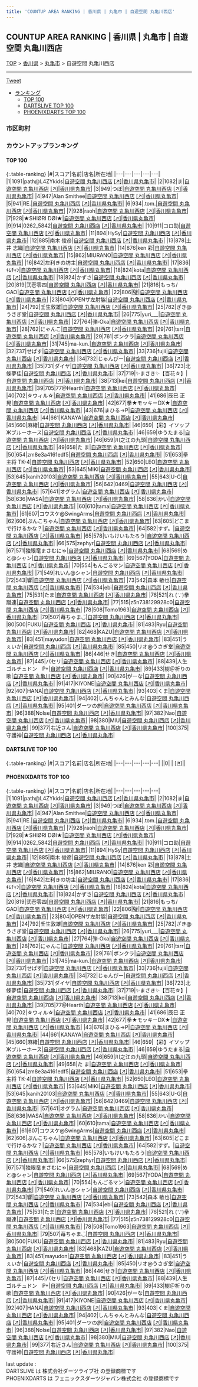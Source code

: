 ```yaml
---
title: 'COUNTUP AREA RANKING | 香川県 | 丸亀市 | 自遊空間 丸亀川西店'
---
```

## COUNTUP AREA RANKING | 香川県 | 丸亀市 | 自遊空間 丸亀川西店

[TOP](/darts/rank/) > [香川県](/darts/rank/香川県/) > [丸亀市](/darts/rank/香川県/丸亀市/) > 自遊空間 丸亀川西店

___

<a href="https://twitter.com/share?ref_src=twsrc%5Etfw" data-text="COUNTUP AREA RANKING | 香川県丸亀市自遊空間 丸亀川西店" class="twitter-share-button" data-hashtags="DARTSLIVE,PHOENIXDARTS,darts,ダーツ" data-show-count="false">Tweet</a>

* [ランキング](#カウントアップランキング)
    * [TOP 100](#top-100)
    * [DARTSLIVE TOP 100](#dartslive-top-100)
    * [PHOENIXDARTS TOP 100](#phoenixdarts-top-100)

### 市区町村

<ul>

</ul>

### カウントアップランキング

#### TOP 100



{:.table-ranking}
|#|スコア|名前|店名|所在地|
|---|---|---|---|---|
|1|1091|<span class="rank-name-pd">path@L4ZYkids</span>|<a href="/darts/rank/shops/8930.html">自遊空間 丸亀川西店</a> <a href="https://vs.phoenixdarts.com/jp/shop/shopDetailInfo/s_8930?s_seq=8930">[↗]</a>|<a href="/darts/rank/香川県/丸亀市">香川県丸亀市</a>|
|2|1082|<span class="rank-name-pd">ま</span>|<a href="/darts/rank/shops/8930.html">自遊空間 丸亀川西店</a> <a href="https://vs.phoenixdarts.com/jp/shop/shopDetailInfo/s_8930?s_seq=8930">[↗]</a>|<a href="/darts/rank/香川県/丸亀市">香川県丸亀市</a>|
|3|949|<span class="rank-name-pd">つぼ</span>|<a href="/darts/rank/shops/8930.html">自遊空間 丸亀川西店</a> <a href="https://vs.phoenixdarts.com/jp/shop/shopDetailInfo/s_8930?s_seq=8930">[↗]</a>|<a href="/darts/rank/香川県/丸亀市">香川県丸亀市</a>|
|4|947|<span class="rank-name-pd">Alan Smithee</span>|<a href="/darts/rank/shops/8930.html">自遊空間 丸亀川西店</a> <a href="https://vs.phoenixdarts.com/jp/shop/shopDetailInfo/s_8930?s_seq=8930">[↗]</a>|<a href="/darts/rank/香川県/丸亀市">香川県丸亀市</a>|
|5|941|<span class="rank-name-pd">RE.</span>|<a href="/darts/rank/shops/8930.html">自遊空間 丸亀川西店</a> <a href="https://vs.phoenixdarts.com/jp/shop/shopDetailInfo/s_8930?s_seq=8930">[↗]</a>|<a href="/darts/rank/香川県/丸亀市">香川県丸亀市</a>|
|6|934|<span class="rank-name-pd">.tom.</span>|<a href="/darts/rank/shops/8930.html">自遊空間 丸亀川西店</a> <a href="https://vs.phoenixdarts.com/jp/shop/shopDetailInfo/s_8930?s_seq=8930">[↗]</a>|<a href="/darts/rank/香川県/丸亀市">香川県丸亀市</a>|
|7|928|<span class="rank-name-pd">raoh</span>|<a href="/darts/rank/shops/8930.html">自遊空間 丸亀川西店</a> <a href="https://vs.phoenixdarts.com/jp/shop/shopDetailInfo/s_8930?s_seq=8930">[↗]</a>|<a href="/darts/rank/香川県/丸亀市">香川県丸亀市</a>|
|7|928|<span class="rank-name-pd">︎★SHIØRI DØI★</span>|<a href="/darts/rank/shops/8930.html">自遊空間 丸亀川西店</a> <a href="https://vs.phoenixdarts.com/jp/shop/shopDetailInfo/s_8930?s_seq=8930">[↗]</a>|<a href="/darts/rank/香川県/丸亀市">香川県丸亀市</a>|
|9|914|<span class="rank-name-pd">0262_5842</span>|<a href="/darts/rank/shops/8930.html">自遊空間 丸亀川西店</a> <a href="https://vs.phoenixdarts.com/jp/shop/shopDetailInfo/s_8930?s_seq=8930">[↗]</a>|<a href="/darts/rank/香川県/丸亀市">香川県丸亀市</a>|
|10|911|<span class="rank-name-pd">コロ助</span>|<a href="/darts/rank/shops/8930.html">自遊空間 丸亀川西店</a> <a href="https://vs.phoenixdarts.com/jp/shop/shopDetailInfo/s_8930?s_seq=8930">[↗]</a>|<a href="/darts/rank/香川県/丸亀市">香川県丸亀市</a>|
|11|894|<span class="rank-name-pd">HySy</span>|<a href="/darts/rank/shops/8930.html">自遊空間 丸亀川西店</a> <a href="https://vs.phoenixdarts.com/jp/shop/shopDetailInfo/s_8930?s_seq=8930">[↗]</a>|<a href="/darts/rank/香川県/丸亀市">香川県丸亀市</a>|
|12|885|<span class="rank-name-pd">南木 俊彦</span>|<a href="/darts/rank/shops/8930.html">自遊空間 丸亀川西店</a> <a href="https://vs.phoenixdarts.com/jp/shop/shopDetailInfo/s_8930?s_seq=8930">[↗]</a>|<a href="/darts/rank/香川県/丸亀市">香川県丸亀市</a>|
|13|878|<span class="rank-name-pd"><span class="pro-icon-pd"></span>土井 志織</span>|<a href="/darts/rank/shops/8930.html">自遊空間 丸亀川西店</a> <a href="https://vs.phoenixdarts.com/jp/shop/shopDetailInfo/s_8930?s_seq=8930">[↗]</a>|<a href="/darts/rank/香川県/丸亀市">香川県丸亀市</a>|
|14|876|<span class="rank-name-pd">ken 彩</span>|<a href="/darts/rank/shops/8930.html">自遊空間 丸亀川西店</a> <a href="https://vs.phoenixdarts.com/jp/shop/shopDetailInfo/s_8930?s_seq=8930">[↗]</a>|<a href="/darts/rank/香川県/丸亀市">香川県丸亀市</a>|
|15|862|<span class="rank-name-pd">MIURANO</span>|<a href="/darts/rank/shops/8930.html">自遊空間 丸亀川西店</a> <a href="https://vs.phoenixdarts.com/jp/shop/shopDetailInfo/s_8930?s_seq=8930">[↗]</a>|<a href="/darts/rank/香川県/丸亀市">香川県丸亀市</a>|
|16|842|<span class="rank-name-pd">左利きの坊主</span>|<a href="/darts/rank/shops/8930.html">自遊空間 丸亀川西店</a> <a href="https://vs.phoenixdarts.com/jp/shop/shopDetailInfo/s_8930?s_seq=8930">[↗]</a>|<a href="/darts/rank/香川県/丸亀市">香川県丸亀市</a>|
|17|836|<span class="rank-name-pd">ｷﾑﾁｬﾝ</span>|<a href="/darts/rank/shops/8930.html">自遊空間 丸亀川西店</a> <a href="https://vs.phoenixdarts.com/jp/shop/shopDetailInfo/s_8930?s_seq=8930">[↗]</a>|<a href="/darts/rank/香川県/丸亀市">香川県丸亀市</a>|
|18|824|<span class="rank-name-pd">kota</span>|<a href="/darts/rank/shops/8930.html">自遊空間 丸亀川西店</a> <a href="https://vs.phoenixdarts.com/jp/shop/shopDetailInfo/s_8930?s_seq=8930">[↗]</a>|<a href="/darts/rank/香川県/丸亀市">香川県丸亀市</a>|
|18|824|<span class="rank-name-pd">かずさ</span>|<a href="/darts/rank/shops/8930.html">自遊空間 丸亀川西店</a> <a href="https://vs.phoenixdarts.com/jp/shop/shopDetailInfo/s_8930?s_seq=8930">[↗]</a>|<a href="/darts/rank/香川県/丸亀市">香川県丸亀市</a>|
|20|819|<span class="rank-name-pd">弐壱零四</span>|<a href="/darts/rank/shops/8930.html">自遊空間 丸亀川西店</a> <a href="https://vs.phoenixdarts.com/jp/shop/shopDetailInfo/s_8930?s_seq=8930">[↗]</a>|<a href="/darts/rank/香川県/丸亀市">香川県丸亀市</a>|
|21|816|<span class="rank-name-pd">もっち/ GAO</span>|<a href="/darts/rank/shops/8930.html">自遊空間 丸亀川西店</a> <a href="https://vs.phoenixdarts.com/jp/shop/shopDetailInfo/s_8930?s_seq=8930">[↗]</a>|<a href="/darts/rank/香川県/丸亀市">香川県丸亀市</a>|
|22|806|<span class="rank-name-pd">璧</span>|<a href="/darts/rank/shops/8930.html">自遊空間 丸亀川西店</a> <a href="https://vs.phoenixdarts.com/jp/shop/shopDetailInfo/s_8930?s_seq=8930">[↗]</a>|<a href="/darts/rank/香川県/丸亀市">香川県丸亀市</a>|
|23|804|<span class="rank-name-pd">OPENザ左肘脇</span>|<a href="/darts/rank/shops/8930.html">自遊空間 丸亀川西店</a> <a href="https://vs.phoenixdarts.com/jp/shop/shopDetailInfo/s_8930?s_seq=8930">[↗]</a>|<a href="/darts/rank/香川県/丸亀市">香川県丸亀市</a>|
|24|792|<span class="rank-name-pd">壬生敦雄</span>|<a href="/darts/rank/shops/8930.html">自遊空間 丸亀川西店</a> <a href="https://vs.phoenixdarts.com/jp/shop/shopDetailInfo/s_8930?s_seq=8930">[↗]</a>|<a href="/darts/rank/香川県/丸亀市">香川県丸亀市</a>|
|25|782|<span class="rank-name-pd">ざき@うさぎ堂</span>|<a href="/darts/rank/shops/8930.html">自遊空間 丸亀川西店</a> <a href="https://vs.phoenixdarts.com/jp/shop/shopDetailInfo/s_8930?s_seq=8930">[↗]</a>|<a href="/darts/rank/香川県/丸亀市">香川県丸亀市</a>|
|26|775|<span class="rank-name-pd">yuri___</span>|<a href="/darts/rank/shops/8930.html">自遊空間 丸亀川西店</a> <a href="https://vs.phoenixdarts.com/jp/shop/shopDetailInfo/s_8930?s_seq=8930">[↗]</a>|<a href="/darts/rank/香川県/丸亀市">香川県丸亀市</a>|
|27|764|<span class="rank-name-pd">弾‐Oka</span>|<a href="/darts/rank/shops/8930.html">自遊空間 丸亀川西店</a> <a href="https://vs.phoenixdarts.com/jp/shop/shopDetailInfo/s_8930?s_seq=8930">[↗]</a>|<a href="/darts/rank/香川県/丸亀市">香川県丸亀市</a>|
|28|762|<span class="rank-name-pd">にゃんこ</span>|<a href="/darts/rank/shops/8930.html">自遊空間 丸亀川西店</a> <a href="https://vs.phoenixdarts.com/jp/shop/shopDetailInfo/s_8930?s_seq=8930">[↗]</a>|<a href="/darts/rank/香川県/丸亀市">香川県丸亀市</a>|
|29|761|<span class="rank-name-pd">tsrr</span>|<a href="/darts/rank/shops/8930.html">自遊空間 丸亀川西店</a> <a href="https://vs.phoenixdarts.com/jp/shop/shopDetailInfo/s_8930?s_seq=8930">[↗]</a>|<a href="/darts/rank/香川県/丸亀市">香川県丸亀市</a>|
|29|761|<span class="rank-name-pd">ボンクラ</span>|<a href="/darts/rank/shops/8930.html">自遊空間 丸亀川西店</a> <a href="https://vs.phoenixdarts.com/jp/shop/shopDetailInfo/s_8930?s_seq=8930">[↗]</a>|<a href="/darts/rank/香川県/丸亀市">香川県丸亀市</a>|
|31|745|<span class="rank-name-pd">ma-kun.</span>|<a href="/darts/rank/shops/8930.html">自遊空間 丸亀川西店</a> <a href="https://vs.phoenixdarts.com/jp/shop/shopDetailInfo/s_8930?s_seq=8930">[↗]</a>|<a href="/darts/rank/香川県/丸亀市">香川県丸亀市</a>|
|32|737|<span class="rank-name-pd">せぱす</span>|<a href="/darts/rank/shops/8930.html">自遊空間 丸亀川西店</a> <a href="https://vs.phoenixdarts.com/jp/shop/shopDetailInfo/s_8930?s_seq=8930">[↗]</a>|<a href="/darts/rank/香川県/丸亀市">香川県丸亀市</a>|
|33|736|<span class="rank-name-pd">fujii</span>|<a href="/darts/rank/shops/8930.html">自遊空間 丸亀川西店</a> <a href="https://vs.phoenixdarts.com/jp/shop/shopDetailInfo/s_8930?s_seq=8930">[↗]</a>|<a href="/darts/rank/香川県/丸亀市">香川県丸亀市</a>|
|34|732|<span class="rank-name-pd">じゅんぴー</span>|<a href="/darts/rank/shops/8930.html">自遊空間 丸亀川西店</a> <a href="https://vs.phoenixdarts.com/jp/shop/shopDetailInfo/s_8930?s_seq=8930">[↗]</a>|<a href="/darts/rank/香川県/丸亀市">香川県丸亀市</a>|
|35|731|<span class="rank-name-pd">ダイヤ</span>|<a href="/darts/rank/shops/8930.html">自遊空間 丸亀川西店</a> <a href="https://vs.phoenixdarts.com/jp/shop/shopDetailInfo/s_8930?s_seq=8930">[↗]</a>|<a href="/darts/rank/香川県/丸亀市">香川県丸亀市</a>|
|36|723|<span class="rank-name-pd">北條夢佳</span>|<a href="/darts/rank/shops/8930.html">自遊空間 丸亀川西店</a> <a href="https://vs.phoenixdarts.com/jp/shop/shopDetailInfo/s_8930?s_seq=8930">[↗]</a>|<a href="/darts/rank/香川県/丸亀市">香川県丸亀市</a>|
|37|719|<span class="rank-name-pd">✨まさき✨【百花☆】</span>|<a href="/darts/rank/shops/8930.html">自遊空間 丸亀川西店</a> <a href="https://vs.phoenixdarts.com/jp/shop/shopDetailInfo/s_8930?s_seq=8930">[↗]</a>|<a href="/darts/rank/香川県/丸亀市">香川県丸亀市</a>|
|38|713|<span class="rank-name-pd">kei</span>|<a href="/darts/rank/shops/8930.html">自遊空間 丸亀川西店</a> <a href="https://vs.phoenixdarts.com/jp/shop/shopDetailInfo/s_8930?s_seq=8930">[↗]</a>|<a href="/darts/rank/香川県/丸亀市">香川県丸亀市</a>|
|39|705|<span class="rank-name-pd">77@Hearth</span>|<a href="/darts/rank/shops/8930.html">自遊空間 丸亀川西店</a> <a href="https://vs.phoenixdarts.com/jp/shop/shopDetailInfo/s_8930?s_seq=8930">[↗]</a>|<a href="/darts/rank/香川県/丸亀市">香川県丸亀市</a>|
|40|702|<span class="rank-name-pd">☆ウィル☆</span>|<a href="/darts/rank/shops/8930.html">自遊空間 丸亀川西店</a> <a href="https://vs.phoenixdarts.com/jp/shop/shopDetailInfo/s_8930?s_seq=8930">[↗]</a>|<a href="/darts/rank/香川県/丸亀市">香川県丸亀市</a>|
|41|686|<span class="rank-name-pd"><span class="pro-icon-pd"></span>辰巳 正晃</span>|<a href="/darts/rank/shops/8930.html">自遊空間 丸亀川西店</a> <a href="https://vs.phoenixdarts.com/jp/shop/shopDetailInfo/s_8930?s_seq=8930">[↗]</a>|<a href="/darts/rank/香川県/丸亀市">香川県丸亀市</a>|
|42|677|<span class="rank-name-pd">拳★モッキーDX★</span>|<a href="/darts/rank/shops/8930.html">自遊空間 丸亀川西店</a> <a href="https://vs.phoenixdarts.com/jp/shop/shopDetailInfo/s_8930?s_seq=8930">[↗]</a>|<a href="/darts/rank/香川県/丸亀市">香川県丸亀市</a>|
|43|676|<span class="rank-name-pd">まひる→P</span>|<a href="/darts/rank/shops/8930.html">自遊空間 丸亀川西店</a> <a href="https://vs.phoenixdarts.com/jp/shop/shopDetailInfo/s_8930?s_seq=8930">[↗]</a>|<a href="/darts/rank/香川県/丸亀市">香川県丸亀市</a>|
|44|661|<span class="rank-name-pd">KANAYA</span>|<a href="/darts/rank/shops/8930.html">自遊空間 丸亀川西店</a> <a href="https://vs.phoenixdarts.com/jp/shop/shopDetailInfo/s_8930?s_seq=8930">[↗]</a>|<a href="/darts/rank/香川県/丸亀市">香川県丸亀市</a>|
|45|660|<span class="rank-name-pd">麻緒</span>|<a href="/darts/rank/shops/8930.html">自遊空間 丸亀川西店</a> <a href="https://vs.phoenixdarts.com/jp/shop/shopDetailInfo/s_8930?s_seq=8930">[↗]</a>|<a href="/darts/rank/香川県/丸亀市">香川県丸亀市</a>|
|46|659|<span class="rank-name-pd">【彩】イソップЖブルーホース</span>|<a href="/darts/rank/shops/8930.html">自遊空間 丸亀川西店</a> <a href="https://vs.phoenixdarts.com/jp/shop/shopDetailInfo/s_8930?s_seq=8930">[↗]</a>|<a href="/darts/rank/香川県/丸亀市">香川県丸亀市</a>|
|46|659|<span class="rank-name-pd">ゆうたまる</span>|<a href="/darts/rank/shops/8930.html">自遊空間 丸亀川西店</a> <a href="https://vs.phoenixdarts.com/jp/shop/shopDetailInfo/s_8930?s_seq=8930">[↗]</a>|<a href="/darts/rank/香川県/丸亀市">香川県丸亀市</a>|
|46|659|<span class="rank-name-pd">川之江の九頭</span>|<a href="/darts/rank/shops/8930.html">自遊空間 丸亀川西店</a> <a href="https://vs.phoenixdarts.com/jp/shop/shopDetailInfo/s_8930?s_seq=8930">[↗]</a>|<a href="/darts/rank/香川県/丸亀市">香川県丸亀市</a>|
|49|658|<span class="rank-name-pd">た ま</span>|<a href="/darts/rank/shops/8930.html">自遊空間 丸亀川西店</a> <a href="https://vs.phoenixdarts.com/jp/shop/shopDetailInfo/s_8930?s_seq=8930">[↗]</a>|<a href="/darts/rank/香川県/丸亀市">香川県丸亀市</a>|
|50|654|<span class="rank-name-pd">zm8e3a4161edf5</span>|<a href="/darts/rank/shops/8930.html">自遊空間 丸亀川西店</a> <a href="https://vs.phoenixdarts.com/jp/shop/shopDetailInfo/s_8930?s_seq=8930">[↗]</a>|<a href="/darts/rank/香川県/丸亀市">香川県丸亀市</a>|
|51|653|<span class="rank-name-pd">拳 主将 TK-4</span>|<a href="/darts/rank/shops/8930.html">自遊空間 丸亀川西店</a> <a href="https://vs.phoenixdarts.com/jp/shop/shopDetailInfo/s_8930?s_seq=8930">[↗]</a>|<a href="/darts/rank/香川県/丸亀市">香川県丸亀市</a>|
|52|650|<span class="rank-name-pd">LEO</span>|<a href="/darts/rank/shops/8930.html">自遊空間 丸亀川西店</a> <a href="https://vs.phoenixdarts.com/jp/shop/shopDetailInfo/s_8930?s_seq=8930">[↗]</a>|<a href="/darts/rank/香川県/丸亀市">香川県丸亀市</a>|
|53|645|<span class="rank-name-pd">MIKI</span>|<a href="/darts/rank/shops/8930.html">自遊空間 丸亀川西店</a> <a href="https://vs.phoenixdarts.com/jp/shop/shopDetailInfo/s_8930?s_seq=8930">[↗]</a>|<a href="/darts/rank/香川県/丸亀市">香川県丸亀市</a>|
|53|645|<span class="rank-name-pd">kanih20103</span>|<a href="/darts/rank/shops/8930.html">自遊空間 丸亀川西店</a> <a href="https://vs.phoenixdarts.com/jp/shop/shopDetailInfo/s_8930?s_seq=8930">[↗]</a>|<a href="/darts/rank/香川県/丸亀市">香川県丸亀市</a>|
|55|643|<span class="rank-name-pd">U-G</span>|<a href="/darts/rank/shops/8930.html">自遊空間 丸亀川西店</a> <a href="https://vs.phoenixdarts.com/jp/shop/shopDetailInfo/s_8930?s_seq=8930">[↗]</a>|<a href="/darts/rank/香川県/丸亀市">香川県丸亀市</a>|
|56|642|<span class="rank-name-pd">0469</span>|<a href="/darts/rank/shops/8930.html">自遊空間 丸亀川西店</a> <a href="https://vs.phoenixdarts.com/jp/shop/shopDetailInfo/s_8930?s_seq=8930">[↗]</a>|<a href="/darts/rank/香川県/丸亀市">香川県丸亀市</a>|
|57|641|<span class="rank-name-pd">オグラム</span>|<a href="/darts/rank/shops/8930.html">自遊空間 丸亀川西店</a> <a href="https://vs.phoenixdarts.com/jp/shop/shopDetailInfo/s_8930?s_seq=8930">[↗]</a>|<a href="/darts/rank/香川県/丸亀市">香川県丸亀市</a>|
|58|636|<span class="rank-name-pd">MASA</span>|<a href="/darts/rank/shops/8930.html">自遊空間 丸亀川西店</a> <a href="https://vs.phoenixdarts.com/jp/shop/shopDetailInfo/s_8930?s_seq=8930">[↗]</a>|<a href="/darts/rank/香川県/丸亀市">香川県丸亀市</a>|
|58|636|<span class="rank-name-pd">かい</span>|<a href="/darts/rank/shops/8930.html">自遊空間 丸亀川西店</a> <a href="https://vs.phoenixdarts.com/jp/shop/shopDetailInfo/s_8930?s_seq=8930">[↗]</a>|<a href="/darts/rank/香川県/丸亀市">香川県丸亀市</a>|
|60|610|<span class="rank-name-pd">tama</span>|<a href="/darts/rank/shops/8930.html">自遊空間 丸亀川西店</a> <a href="https://vs.phoenixdarts.com/jp/shop/shopDetailInfo/s_8930?s_seq=8930">[↗]</a>|<a href="/darts/rank/香川県/丸亀市">香川県丸亀市</a>|
|61|607|<span class="rank-name-pd">コウスケ@SwingArms</span>|<a href="/darts/rank/shops/8930.html">自遊空間 丸亀川西店</a> <a href="https://vs.phoenixdarts.com/jp/shop/shopDetailInfo/s_8930?s_seq=8930">[↗]</a>|<a href="/darts/rank/香川県/丸亀市">香川県丸亀市</a>|
|62|606|<span class="rank-name-pd">ぷんこちゃん</span>|<a href="/darts/rank/shops/8930.html">自遊空間 丸亀川西店</a> <a href="https://vs.phoenixdarts.com/jp/shop/shopDetailInfo/s_8930?s_seq=8930">[↗]</a>|<a href="/darts/rank/香川県/丸亀市">香川県丸亀市</a>|
|63|605|<span class="rank-name-pd">どこまで行けるかな？</span>|<a href="/darts/rank/shops/8930.html">自遊空間 丸亀川西店</a> <a href="https://vs.phoenixdarts.com/jp/shop/shopDetailInfo/s_8930?s_seq=8930">[↗]</a>|<a href="/darts/rank/香川県/丸亀市">香川県丸亀市</a>|
|64|582|<span class="rank-name-pd">すず。</span>|<a href="/darts/rank/shops/8930.html">自遊空間 丸亀川西店</a> <a href="https://vs.phoenixdarts.com/jp/shop/shopDetailInfo/s_8930?s_seq=8930">[↗]</a>|<a href="/darts/rank/香川県/丸亀市">香川県丸亀市</a>|
|65|578|<span class="rank-name-pd">いもけいもたろう</span>|<a href="/darts/rank/shops/8930.html">自遊空間 丸亀川西店</a> <a href="https://vs.phoenixdarts.com/jp/shop/shopDetailInfo/s_8930?s_seq=8930">[↗]</a>|<a href="/darts/rank/香川県/丸亀市">香川県丸亀市</a>|
|66|575|<span class="rank-name-pd">zephyr</span>|<a href="/darts/rank/shops/8930.html">自遊空間 丸亀川西店</a> <a href="https://vs.phoenixdarts.com/jp/shop/shopDetailInfo/s_8930?s_seq=8930">[↗]</a>|<a href="/darts/rank/香川県/丸亀市">香川県丸亀市</a>|
|67|571|<span class="rank-name-pd">独眼竜まさむにゃ</span>|<a href="/darts/rank/shops/8930.html">自遊空間 丸亀川西店</a> <a href="https://vs.phoenixdarts.com/jp/shop/shopDetailInfo/s_8930?s_seq=8930">[↗]</a>|<a href="/darts/rank/香川県/丸亀市">香川県丸亀市</a>|
|68|569|<span class="rank-name-pd">めと@シャン</span>|<a href="/darts/rank/shops/8930.html">自遊空間 丸亀川西店</a> <a href="https://vs.phoenixdarts.com/jp/shop/shopDetailInfo/s_8930?s_seq=8930">[↗]</a>|<a href="/darts/rank/香川県/丸亀市">香川県丸亀市</a>|
|69|567|<span class="rank-name-pd">YODA</span>|<a href="/darts/rank/shops/8930.html">自遊空間 丸亀川西店</a> <a href="https://vs.phoenixdarts.com/jp/shop/shopDetailInfo/s_8930?s_seq=8930">[↗]</a>|<a href="/darts/rank/香川県/丸亀市">香川県丸亀市</a>|
|70|554|<span class="rank-name-pd">もんごるマン</span>|<a href="/darts/rank/shops/8930.html">自遊空間 丸亀川西店</a> <a href="https://vs.phoenixdarts.com/jp/shop/shopDetailInfo/s_8930?s_seq=8930">[↗]</a>|<a href="/darts/rank/香川県/丸亀市">香川県丸亀市</a>|
|71|549|<span class="rank-name-pd">れいん@シャン</span>|<a href="/darts/rank/shops/8930.html">自遊空間 丸亀川西店</a> <a href="https://vs.phoenixdarts.com/jp/shop/shopDetailInfo/s_8930?s_seq=8930">[↗]</a>|<a href="/darts/rank/香川県/丸亀市">香川県丸亀市</a>|
|72|543|<span class="rank-name-pd">響</span>|<a href="/darts/rank/shops/8930.html">自遊空間 丸亀川西店</a> <a href="https://vs.phoenixdarts.com/jp/shop/shopDetailInfo/s_8930?s_seq=8930">[↗]</a>|<a href="/darts/rank/香川県/丸亀市">香川県丸亀市</a>|
|73|542|<span class="rank-name-pd"><span class="pro-icon-pd"></span>森本 敏也</span>|<a href="/darts/rank/shops/8930.html">自遊空間 丸亀川西店</a> <a href="https://vs.phoenixdarts.com/jp/shop/shopDetailInfo/s_8930?s_seq=8930">[↗]</a>|<a href="/darts/rank/香川県/丸亀市">香川県丸亀市</a>|
|74|534|<span class="rank-name-pd">ebi</span>|<a href="/darts/rank/shops/8930.html">自遊空間 丸亀川西店</a> <a href="https://vs.phoenixdarts.com/jp/shop/shopDetailInfo/s_8930?s_seq=8930">[↗]</a>|<a href="/darts/rank/香川県/丸亀市">香川県丸亀市</a>|
|75|531|<span class="rank-name-pd">たま</span>|<a href="/darts/rank/shops/8930.html">自遊空間 丸亀川西店</a> <a href="https://vs.phoenixdarts.com/jp/shop/shopDetailInfo/s_8930?s_seq=8930">[↗]</a>|<a href="/darts/rank/香川県/丸亀市">香川県丸亀市</a>|
|76|521|<span class="rank-name-pd">れ (∵)拳蹴連</span>|<a href="/darts/rank/shops/8930.html">自遊空間 丸亀川西店</a> <a href="https://vs.phoenixdarts.com/jp/shop/shopDetailInfo/s_8930?s_seq=8930">[↗]</a>|<a href="/darts/rank/香川県/丸亀市">香川県丸亀市</a>|
|77|515|<span class="rank-name-pd">z5n738129928c0</span>|<a href="/darts/rank/shops/8930.html">自遊空間 丸亀川西店</a> <a href="https://vs.phoenixdarts.com/jp/shop/shopDetailInfo/s_8930?s_seq=8930">[↗]</a>|<a href="/darts/rank/香川県/丸亀市">香川県丸亀市</a>|
|78|508|<span class="rank-name-pd">Tomo1963</span>|<a href="/darts/rank/shops/8930.html">自遊空間 丸亀川西店</a> <a href="https://vs.phoenixdarts.com/jp/shop/shopDetailInfo/s_8930?s_seq=8930">[↗]</a>|<a href="/darts/rank/香川県/丸亀市">香川県丸亀市</a>|
|79|507|<span class="rank-name-pd">苺ちゃま◡̈</span>|<a href="/darts/rank/shops/8930.html">自遊空間 丸亀川西店</a> <a href="https://vs.phoenixdarts.com/jp/shop/shopDetailInfo/s_8930?s_seq=8930">[↗]</a>|<a href="/darts/rank/香川県/丸亀市">香川県丸亀市</a>|
|80|500|<span class="rank-name-pd">FUKU</span>|<a href="/darts/rank/shops/8930.html">自遊空間 丸亀川西店</a> <a href="https://vs.phoenixdarts.com/jp/shop/shopDetailInfo/s_8930?s_seq=8930">[↗]</a>|<a href="/darts/rank/香川県/丸亀市">香川県丸亀市</a>|
|81|483|<span class="rank-name-pd">Ryu</span>|<a href="/darts/rank/shops/8930.html">自遊空間 丸亀川西店</a> <a href="https://vs.phoenixdarts.com/jp/shop/shopDetailInfo/s_8930?s_seq=8930">[↗]</a>|<a href="/darts/rank/香川県/丸亀市">香川県丸亀市</a>|
|82|468|<span class="rank-name-pd">KAZU</span>|<a href="/darts/rank/shops/8930.html">自遊空間 丸亀川西店</a> <a href="https://vs.phoenixdarts.com/jp/shop/shopDetailInfo/s_8930?s_seq=8930">[↗]</a>|<a href="/darts/rank/香川県/丸亀市">香川県丸亀市</a>|
|83|451|<span class="rank-name-pd">mayudon</span>|<a href="/darts/rank/shops/8930.html">自遊空間 丸亀川西店</a> <a href="https://vs.phoenixdarts.com/jp/shop/shopDetailInfo/s_8930?s_seq=8930">[↗]</a>|<a href="/darts/rank/香川県/丸亀市">香川県丸亀市</a>|
|83|451|<span class="rank-name-pd">うぇいか</span>|<a href="/darts/rank/shops/8930.html">自遊空間 丸亀川西店</a> <a href="https://vs.phoenixdarts.com/jp/shop/shopDetailInfo/s_8930?s_seq=8930">[↗]</a>|<a href="/darts/rank/香川県/丸亀市">香川県丸亀市</a>|
|85|450|<span class="rank-name-pd">リオ@うさぎ堂</span>|<a href="/darts/rank/shops/8930.html">自遊空間 丸亀川西店</a> <a href="https://vs.phoenixdarts.com/jp/shop/shopDetailInfo/s_8930?s_seq=8930">[↗]</a>|<a href="/darts/rank/香川県/丸亀市">香川県丸亀市</a>|
|86|446|<span class="rank-name-pd">せき</span>|<a href="/darts/rank/shops/8930.html">自遊空間 丸亀川西店</a> <a href="https://vs.phoenixdarts.com/jp/shop/shopDetailInfo/s_8930?s_seq=8930">[↗]</a>|<a href="/darts/rank/香川県/丸亀市">香川県丸亀市</a>|
|87|445|<span class="rank-name-pd">パセリ</span>|<a href="/darts/rank/shops/8930.html">自遊空間 丸亀川西店</a> <a href="https://vs.phoenixdarts.com/jp/shop/shopDetailInfo/s_8930?s_seq=8930">[↗]</a>|<a href="/darts/rank/香川県/丸亀市">香川県丸亀市</a>|
|88|439|<span class="rank-name-pd">人生ゴルチュドン　P+</span>|<a href="/darts/rank/shops/8930.html">自遊空間 丸亀川西店</a> <a href="https://vs.phoenixdarts.com/jp/shop/shopDetailInfo/s_8930?s_seq=8930">[↗]</a>|<a href="/darts/rank/香川県/丸亀市">香川県丸亀市</a>|
|89|433|<span class="rank-name-pd">樹＠祈りの歌</span>|<a href="/darts/rank/shops/8930.html">自遊空間 丸亀川西店</a> <a href="https://vs.phoenixdarts.com/jp/shop/shopDetailInfo/s_8930?s_seq=8930">[↗]</a>|<a href="/darts/rank/香川県/丸亀市">香川県丸亀市</a>|
|90|426|<span class="rank-name-pd">がーな</span>|<a href="/darts/rank/shops/8930.html">自遊空間 丸亀川西店</a> <a href="https://vs.phoenixdarts.com/jp/shop/shopDetailInfo/s_8930?s_seq=8930">[↗]</a>|<a href="/darts/rank/香川県/丸亀市">香川県丸亀市</a>|
|91|417|<span class="rank-name-pd">KIYONE</span>|<a href="/darts/rank/shops/8930.html">自遊空間 丸亀川西店</a> <a href="https://vs.phoenixdarts.com/jp/shop/shopDetailInfo/s_8930?s_seq=8930">[↗]</a>|<a href="/darts/rank/香川県/丸亀市">香川県丸亀市</a>|
|92|407|<span class="rank-name-pd">HANA</span>|<a href="/darts/rank/shops/8930.html">自遊空間 丸亀川西店</a> <a href="https://vs.phoenixdarts.com/jp/shop/shopDetailInfo/s_8930?s_seq=8930">[↗]</a>|<a href="/darts/rank/香川県/丸亀市">香川県丸亀市</a>|
|93|403|<span class="rank-name-pd">くま</span>|<a href="/darts/rank/shops/8930.html">自遊空間 丸亀川西店</a> <a href="https://vs.phoenixdarts.com/jp/shop/shopDetailInfo/s_8930?s_seq=8930">[↗]</a>|<a href="/darts/rank/香川県/丸亀市">香川県丸亀市</a>|
|94|402|<span class="rank-name-pd">しんちゃんとみんな</span>|<a href="/darts/rank/shops/8930.html">自遊空間 丸亀川西店</a> <a href="https://vs.phoenixdarts.com/jp/shop/shopDetailInfo/s_8930?s_seq=8930">[↗]</a>|<a href="/darts/rank/香川県/丸亀市">香川県丸亀市</a>|
|95|401|<span class="rank-name-pd">ダーツの旅</span>|<a href="/darts/rank/shops/8930.html">自遊空間 丸亀川西店</a> <a href="https://vs.phoenixdarts.com/jp/shop/shopDetailInfo/s_8930?s_seq=8930">[↗]</a>|<a href="/darts/rank/香川県/丸亀市">香川県丸亀市</a>|
|96|388|<span class="rank-name-pd">NoIse</span>|<a href="/darts/rank/shops/8930.html">自遊空間 丸亀川西店</a> <a href="https://vs.phoenixdarts.com/jp/shop/shopDetailInfo/s_8930?s_seq=8930">[↗]</a>|<a href="/darts/rank/香川県/丸亀市">香川県丸亀市</a>|
|97|382|<span class="rank-name-pd">Nao</span>|<a href="/darts/rank/shops/8930.html">自遊空間 丸亀川西店</a> <a href="https://vs.phoenixdarts.com/jp/shop/shopDetailInfo/s_8930?s_seq=8930">[↗]</a>|<a href="/darts/rank/香川県/丸亀市">香川県丸亀市</a>|
|98|380|<span class="rank-name-pd">MIU</span>|<a href="/darts/rank/shops/8930.html">自遊空間 丸亀川西店</a> <a href="https://vs.phoenixdarts.com/jp/shop/shopDetailInfo/s_8930?s_seq=8930">[↗]</a>|<a href="/darts/rank/香川県/丸亀市">香川県丸亀市</a>|
|99|377|<span class="rank-name-pd">右近さん</span>|<a href="/darts/rank/shops/8930.html">自遊空間 丸亀川西店</a> <a href="https://vs.phoenixdarts.com/jp/shop/shopDetailInfo/s_8930?s_seq=8930">[↗]</a>|<a href="/darts/rank/香川県/丸亀市">香川県丸亀市</a>|
|100|375|<span class="rank-name-pd">守護神</span>|<a href="/darts/rank/shops/8930.html">自遊空間 丸亀川西店</a> <a href="https://vs.phoenixdarts.com/jp/shop/shopDetailInfo/s_8930?s_seq=8930">[↗]</a>|<a href="/darts/rank/香川県/丸亀市">香川県丸亀市</a>|


#### DARTSLIVE TOP 100



{:.table-ranking}
|#|スコア|名前|店名|所在地|
|---|---|---|---|---|
||0|<span class="rank-name-dl"> </span>|<a href="/darts/rank/shops/.html"></a> <a href="">[↗]</a>|<a href="/darts/rank//"></a>|


#### PHOENIXDARTS TOP 100



{:.table-ranking}
|#|スコア|名前|店名|所在地|
|---|---|---|---|---|
|1|1091|<span class="rank-name-pd">path@L4ZYkids</span>|<a href="/darts/rank/shops/8930.html">自遊空間 丸亀川西店</a> <a href="https://vs.phoenixdarts.com/jp/shop/shopDetailInfo/s_8930?s_seq=8930">[↗]</a>|<a href="/darts/rank/香川県/丸亀市">香川県丸亀市</a>|
|2|1082|<span class="rank-name-pd">ま</span>|<a href="/darts/rank/shops/8930.html">自遊空間 丸亀川西店</a> <a href="https://vs.phoenixdarts.com/jp/shop/shopDetailInfo/s_8930?s_seq=8930">[↗]</a>|<a href="/darts/rank/香川県/丸亀市">香川県丸亀市</a>|
|3|949|<span class="rank-name-pd">つぼ</span>|<a href="/darts/rank/shops/8930.html">自遊空間 丸亀川西店</a> <a href="https://vs.phoenixdarts.com/jp/shop/shopDetailInfo/s_8930?s_seq=8930">[↗]</a>|<a href="/darts/rank/香川県/丸亀市">香川県丸亀市</a>|
|4|947|<span class="rank-name-pd">Alan Smithee</span>|<a href="/darts/rank/shops/8930.html">自遊空間 丸亀川西店</a> <a href="https://vs.phoenixdarts.com/jp/shop/shopDetailInfo/s_8930?s_seq=8930">[↗]</a>|<a href="/darts/rank/香川県/丸亀市">香川県丸亀市</a>|
|5|941|<span class="rank-name-pd">RE.</span>|<a href="/darts/rank/shops/8930.html">自遊空間 丸亀川西店</a> <a href="https://vs.phoenixdarts.com/jp/shop/shopDetailInfo/s_8930?s_seq=8930">[↗]</a>|<a href="/darts/rank/香川県/丸亀市">香川県丸亀市</a>|
|6|934|<span class="rank-name-pd">.tom.</span>|<a href="/darts/rank/shops/8930.html">自遊空間 丸亀川西店</a> <a href="https://vs.phoenixdarts.com/jp/shop/shopDetailInfo/s_8930?s_seq=8930">[↗]</a>|<a href="/darts/rank/香川県/丸亀市">香川県丸亀市</a>|
|7|928|<span class="rank-name-pd">raoh</span>|<a href="/darts/rank/shops/8930.html">自遊空間 丸亀川西店</a> <a href="https://vs.phoenixdarts.com/jp/shop/shopDetailInfo/s_8930?s_seq=8930">[↗]</a>|<a href="/darts/rank/香川県/丸亀市">香川県丸亀市</a>|
|7|928|<span class="rank-name-pd">︎★SHIØRI DØI★</span>|<a href="/darts/rank/shops/8930.html">自遊空間 丸亀川西店</a> <a href="https://vs.phoenixdarts.com/jp/shop/shopDetailInfo/s_8930?s_seq=8930">[↗]</a>|<a href="/darts/rank/香川県/丸亀市">香川県丸亀市</a>|
|9|914|<span class="rank-name-pd">0262_5842</span>|<a href="/darts/rank/shops/8930.html">自遊空間 丸亀川西店</a> <a href="https://vs.phoenixdarts.com/jp/shop/shopDetailInfo/s_8930?s_seq=8930">[↗]</a>|<a href="/darts/rank/香川県/丸亀市">香川県丸亀市</a>|
|10|911|<span class="rank-name-pd">コロ助</span>|<a href="/darts/rank/shops/8930.html">自遊空間 丸亀川西店</a> <a href="https://vs.phoenixdarts.com/jp/shop/shopDetailInfo/s_8930?s_seq=8930">[↗]</a>|<a href="/darts/rank/香川県/丸亀市">香川県丸亀市</a>|
|11|894|<span class="rank-name-pd">HySy</span>|<a href="/darts/rank/shops/8930.html">自遊空間 丸亀川西店</a> <a href="https://vs.phoenixdarts.com/jp/shop/shopDetailInfo/s_8930?s_seq=8930">[↗]</a>|<a href="/darts/rank/香川県/丸亀市">香川県丸亀市</a>|
|12|885|<span class="rank-name-pd">南木 俊彦</span>|<a href="/darts/rank/shops/8930.html">自遊空間 丸亀川西店</a> <a href="https://vs.phoenixdarts.com/jp/shop/shopDetailInfo/s_8930?s_seq=8930">[↗]</a>|<a href="/darts/rank/香川県/丸亀市">香川県丸亀市</a>|
|13|878|<span class="rank-name-pd"><span class="pro-icon-pd"></span>土井 志織</span>|<a href="/darts/rank/shops/8930.html">自遊空間 丸亀川西店</a> <a href="https://vs.phoenixdarts.com/jp/shop/shopDetailInfo/s_8930?s_seq=8930">[↗]</a>|<a href="/darts/rank/香川県/丸亀市">香川県丸亀市</a>|
|14|876|<span class="rank-name-pd">ken 彩</span>|<a href="/darts/rank/shops/8930.html">自遊空間 丸亀川西店</a> <a href="https://vs.phoenixdarts.com/jp/shop/shopDetailInfo/s_8930?s_seq=8930">[↗]</a>|<a href="/darts/rank/香川県/丸亀市">香川県丸亀市</a>|
|15|862|<span class="rank-name-pd">MIURANO</span>|<a href="/darts/rank/shops/8930.html">自遊空間 丸亀川西店</a> <a href="https://vs.phoenixdarts.com/jp/shop/shopDetailInfo/s_8930?s_seq=8930">[↗]</a>|<a href="/darts/rank/香川県/丸亀市">香川県丸亀市</a>|
|16|842|<span class="rank-name-pd">左利きの坊主</span>|<a href="/darts/rank/shops/8930.html">自遊空間 丸亀川西店</a> <a href="https://vs.phoenixdarts.com/jp/shop/shopDetailInfo/s_8930?s_seq=8930">[↗]</a>|<a href="/darts/rank/香川県/丸亀市">香川県丸亀市</a>|
|17|836|<span class="rank-name-pd">ｷﾑﾁｬﾝ</span>|<a href="/darts/rank/shops/8930.html">自遊空間 丸亀川西店</a> <a href="https://vs.phoenixdarts.com/jp/shop/shopDetailInfo/s_8930?s_seq=8930">[↗]</a>|<a href="/darts/rank/香川県/丸亀市">香川県丸亀市</a>|
|18|824|<span class="rank-name-pd">kota</span>|<a href="/darts/rank/shops/8930.html">自遊空間 丸亀川西店</a> <a href="https://vs.phoenixdarts.com/jp/shop/shopDetailInfo/s_8930?s_seq=8930">[↗]</a>|<a href="/darts/rank/香川県/丸亀市">香川県丸亀市</a>|
|18|824|<span class="rank-name-pd">かずさ</span>|<a href="/darts/rank/shops/8930.html">自遊空間 丸亀川西店</a> <a href="https://vs.phoenixdarts.com/jp/shop/shopDetailInfo/s_8930?s_seq=8930">[↗]</a>|<a href="/darts/rank/香川県/丸亀市">香川県丸亀市</a>|
|20|819|<span class="rank-name-pd">弐壱零四</span>|<a href="/darts/rank/shops/8930.html">自遊空間 丸亀川西店</a> <a href="https://vs.phoenixdarts.com/jp/shop/shopDetailInfo/s_8930?s_seq=8930">[↗]</a>|<a href="/darts/rank/香川県/丸亀市">香川県丸亀市</a>|
|21|816|<span class="rank-name-pd">もっち/ GAO</span>|<a href="/darts/rank/shops/8930.html">自遊空間 丸亀川西店</a> <a href="https://vs.phoenixdarts.com/jp/shop/shopDetailInfo/s_8930?s_seq=8930">[↗]</a>|<a href="/darts/rank/香川県/丸亀市">香川県丸亀市</a>|
|22|806|<span class="rank-name-pd">璧</span>|<a href="/darts/rank/shops/8930.html">自遊空間 丸亀川西店</a> <a href="https://vs.phoenixdarts.com/jp/shop/shopDetailInfo/s_8930?s_seq=8930">[↗]</a>|<a href="/darts/rank/香川県/丸亀市">香川県丸亀市</a>|
|23|804|<span class="rank-name-pd">OPENザ左肘脇</span>|<a href="/darts/rank/shops/8930.html">自遊空間 丸亀川西店</a> <a href="https://vs.phoenixdarts.com/jp/shop/shopDetailInfo/s_8930?s_seq=8930">[↗]</a>|<a href="/darts/rank/香川県/丸亀市">香川県丸亀市</a>|
|24|792|<span class="rank-name-pd">壬生敦雄</span>|<a href="/darts/rank/shops/8930.html">自遊空間 丸亀川西店</a> <a href="https://vs.phoenixdarts.com/jp/shop/shopDetailInfo/s_8930?s_seq=8930">[↗]</a>|<a href="/darts/rank/香川県/丸亀市">香川県丸亀市</a>|
|25|782|<span class="rank-name-pd">ざき@うさぎ堂</span>|<a href="/darts/rank/shops/8930.html">自遊空間 丸亀川西店</a> <a href="https://vs.phoenixdarts.com/jp/shop/shopDetailInfo/s_8930?s_seq=8930">[↗]</a>|<a href="/darts/rank/香川県/丸亀市">香川県丸亀市</a>|
|26|775|<span class="rank-name-pd">yuri___</span>|<a href="/darts/rank/shops/8930.html">自遊空間 丸亀川西店</a> <a href="https://vs.phoenixdarts.com/jp/shop/shopDetailInfo/s_8930?s_seq=8930">[↗]</a>|<a href="/darts/rank/香川県/丸亀市">香川県丸亀市</a>|
|27|764|<span class="rank-name-pd">弾‐Oka</span>|<a href="/darts/rank/shops/8930.html">自遊空間 丸亀川西店</a> <a href="https://vs.phoenixdarts.com/jp/shop/shopDetailInfo/s_8930?s_seq=8930">[↗]</a>|<a href="/darts/rank/香川県/丸亀市">香川県丸亀市</a>|
|28|762|<span class="rank-name-pd">にゃんこ</span>|<a href="/darts/rank/shops/8930.html">自遊空間 丸亀川西店</a> <a href="https://vs.phoenixdarts.com/jp/shop/shopDetailInfo/s_8930?s_seq=8930">[↗]</a>|<a href="/darts/rank/香川県/丸亀市">香川県丸亀市</a>|
|29|761|<span class="rank-name-pd">tsrr</span>|<a href="/darts/rank/shops/8930.html">自遊空間 丸亀川西店</a> <a href="https://vs.phoenixdarts.com/jp/shop/shopDetailInfo/s_8930?s_seq=8930">[↗]</a>|<a href="/darts/rank/香川県/丸亀市">香川県丸亀市</a>|
|29|761|<span class="rank-name-pd">ボンクラ</span>|<a href="/darts/rank/shops/8930.html">自遊空間 丸亀川西店</a> <a href="https://vs.phoenixdarts.com/jp/shop/shopDetailInfo/s_8930?s_seq=8930">[↗]</a>|<a href="/darts/rank/香川県/丸亀市">香川県丸亀市</a>|
|31|745|<span class="rank-name-pd">ma-kun.</span>|<a href="/darts/rank/shops/8930.html">自遊空間 丸亀川西店</a> <a href="https://vs.phoenixdarts.com/jp/shop/shopDetailInfo/s_8930?s_seq=8930">[↗]</a>|<a href="/darts/rank/香川県/丸亀市">香川県丸亀市</a>|
|32|737|<span class="rank-name-pd">せぱす</span>|<a href="/darts/rank/shops/8930.html">自遊空間 丸亀川西店</a> <a href="https://vs.phoenixdarts.com/jp/shop/shopDetailInfo/s_8930?s_seq=8930">[↗]</a>|<a href="/darts/rank/香川県/丸亀市">香川県丸亀市</a>|
|33|736|<span class="rank-name-pd">fujii</span>|<a href="/darts/rank/shops/8930.html">自遊空間 丸亀川西店</a> <a href="https://vs.phoenixdarts.com/jp/shop/shopDetailInfo/s_8930?s_seq=8930">[↗]</a>|<a href="/darts/rank/香川県/丸亀市">香川県丸亀市</a>|
|34|732|<span class="rank-name-pd">じゅんぴー</span>|<a href="/darts/rank/shops/8930.html">自遊空間 丸亀川西店</a> <a href="https://vs.phoenixdarts.com/jp/shop/shopDetailInfo/s_8930?s_seq=8930">[↗]</a>|<a href="/darts/rank/香川県/丸亀市">香川県丸亀市</a>|
|35|731|<span class="rank-name-pd">ダイヤ</span>|<a href="/darts/rank/shops/8930.html">自遊空間 丸亀川西店</a> <a href="https://vs.phoenixdarts.com/jp/shop/shopDetailInfo/s_8930?s_seq=8930">[↗]</a>|<a href="/darts/rank/香川県/丸亀市">香川県丸亀市</a>|
|36|723|<span class="rank-name-pd">北條夢佳</span>|<a href="/darts/rank/shops/8930.html">自遊空間 丸亀川西店</a> <a href="https://vs.phoenixdarts.com/jp/shop/shopDetailInfo/s_8930?s_seq=8930">[↗]</a>|<a href="/darts/rank/香川県/丸亀市">香川県丸亀市</a>|
|37|719|<span class="rank-name-pd">✨まさき✨【百花☆】</span>|<a href="/darts/rank/shops/8930.html">自遊空間 丸亀川西店</a> <a href="https://vs.phoenixdarts.com/jp/shop/shopDetailInfo/s_8930?s_seq=8930">[↗]</a>|<a href="/darts/rank/香川県/丸亀市">香川県丸亀市</a>|
|38|713|<span class="rank-name-pd">kei</span>|<a href="/darts/rank/shops/8930.html">自遊空間 丸亀川西店</a> <a href="https://vs.phoenixdarts.com/jp/shop/shopDetailInfo/s_8930?s_seq=8930">[↗]</a>|<a href="/darts/rank/香川県/丸亀市">香川県丸亀市</a>|
|39|705|<span class="rank-name-pd">77@Hearth</span>|<a href="/darts/rank/shops/8930.html">自遊空間 丸亀川西店</a> <a href="https://vs.phoenixdarts.com/jp/shop/shopDetailInfo/s_8930?s_seq=8930">[↗]</a>|<a href="/darts/rank/香川県/丸亀市">香川県丸亀市</a>|
|40|702|<span class="rank-name-pd">☆ウィル☆</span>|<a href="/darts/rank/shops/8930.html">自遊空間 丸亀川西店</a> <a href="https://vs.phoenixdarts.com/jp/shop/shopDetailInfo/s_8930?s_seq=8930">[↗]</a>|<a href="/darts/rank/香川県/丸亀市">香川県丸亀市</a>|
|41|686|<span class="rank-name-pd"><span class="pro-icon-pd"></span>辰巳 正晃</span>|<a href="/darts/rank/shops/8930.html">自遊空間 丸亀川西店</a> <a href="https://vs.phoenixdarts.com/jp/shop/shopDetailInfo/s_8930?s_seq=8930">[↗]</a>|<a href="/darts/rank/香川県/丸亀市">香川県丸亀市</a>|
|42|677|<span class="rank-name-pd">拳★モッキーDX★</span>|<a href="/darts/rank/shops/8930.html">自遊空間 丸亀川西店</a> <a href="https://vs.phoenixdarts.com/jp/shop/shopDetailInfo/s_8930?s_seq=8930">[↗]</a>|<a href="/darts/rank/香川県/丸亀市">香川県丸亀市</a>|
|43|676|<span class="rank-name-pd">まひる→P</span>|<a href="/darts/rank/shops/8930.html">自遊空間 丸亀川西店</a> <a href="https://vs.phoenixdarts.com/jp/shop/shopDetailInfo/s_8930?s_seq=8930">[↗]</a>|<a href="/darts/rank/香川県/丸亀市">香川県丸亀市</a>|
|44|661|<span class="rank-name-pd">KANAYA</span>|<a href="/darts/rank/shops/8930.html">自遊空間 丸亀川西店</a> <a href="https://vs.phoenixdarts.com/jp/shop/shopDetailInfo/s_8930?s_seq=8930">[↗]</a>|<a href="/darts/rank/香川県/丸亀市">香川県丸亀市</a>|
|45|660|<span class="rank-name-pd">麻緒</span>|<a href="/darts/rank/shops/8930.html">自遊空間 丸亀川西店</a> <a href="https://vs.phoenixdarts.com/jp/shop/shopDetailInfo/s_8930?s_seq=8930">[↗]</a>|<a href="/darts/rank/香川県/丸亀市">香川県丸亀市</a>|
|46|659|<span class="rank-name-pd">【彩】イソップЖブルーホース</span>|<a href="/darts/rank/shops/8930.html">自遊空間 丸亀川西店</a> <a href="https://vs.phoenixdarts.com/jp/shop/shopDetailInfo/s_8930?s_seq=8930">[↗]</a>|<a href="/darts/rank/香川県/丸亀市">香川県丸亀市</a>|
|46|659|<span class="rank-name-pd">ゆうたまる</span>|<a href="/darts/rank/shops/8930.html">自遊空間 丸亀川西店</a> <a href="https://vs.phoenixdarts.com/jp/shop/shopDetailInfo/s_8930?s_seq=8930">[↗]</a>|<a href="/darts/rank/香川県/丸亀市">香川県丸亀市</a>|
|46|659|<span class="rank-name-pd">川之江の九頭</span>|<a href="/darts/rank/shops/8930.html">自遊空間 丸亀川西店</a> <a href="https://vs.phoenixdarts.com/jp/shop/shopDetailInfo/s_8930?s_seq=8930">[↗]</a>|<a href="/darts/rank/香川県/丸亀市">香川県丸亀市</a>|
|49|658|<span class="rank-name-pd">た ま</span>|<a href="/darts/rank/shops/8930.html">自遊空間 丸亀川西店</a> <a href="https://vs.phoenixdarts.com/jp/shop/shopDetailInfo/s_8930?s_seq=8930">[↗]</a>|<a href="/darts/rank/香川県/丸亀市">香川県丸亀市</a>|
|50|654|<span class="rank-name-pd">zm8e3a4161edf5</span>|<a href="/darts/rank/shops/8930.html">自遊空間 丸亀川西店</a> <a href="https://vs.phoenixdarts.com/jp/shop/shopDetailInfo/s_8930?s_seq=8930">[↗]</a>|<a href="/darts/rank/香川県/丸亀市">香川県丸亀市</a>|
|51|653|<span class="rank-name-pd">拳 主将 TK-4</span>|<a href="/darts/rank/shops/8930.html">自遊空間 丸亀川西店</a> <a href="https://vs.phoenixdarts.com/jp/shop/shopDetailInfo/s_8930?s_seq=8930">[↗]</a>|<a href="/darts/rank/香川県/丸亀市">香川県丸亀市</a>|
|52|650|<span class="rank-name-pd">LEO</span>|<a href="/darts/rank/shops/8930.html">自遊空間 丸亀川西店</a> <a href="https://vs.phoenixdarts.com/jp/shop/shopDetailInfo/s_8930?s_seq=8930">[↗]</a>|<a href="/darts/rank/香川県/丸亀市">香川県丸亀市</a>|
|53|645|<span class="rank-name-pd">MIKI</span>|<a href="/darts/rank/shops/8930.html">自遊空間 丸亀川西店</a> <a href="https://vs.phoenixdarts.com/jp/shop/shopDetailInfo/s_8930?s_seq=8930">[↗]</a>|<a href="/darts/rank/香川県/丸亀市">香川県丸亀市</a>|
|53|645|<span class="rank-name-pd">kanih20103</span>|<a href="/darts/rank/shops/8930.html">自遊空間 丸亀川西店</a> <a href="https://vs.phoenixdarts.com/jp/shop/shopDetailInfo/s_8930?s_seq=8930">[↗]</a>|<a href="/darts/rank/香川県/丸亀市">香川県丸亀市</a>|
|55|643|<span class="rank-name-pd">U-G</span>|<a href="/darts/rank/shops/8930.html">自遊空間 丸亀川西店</a> <a href="https://vs.phoenixdarts.com/jp/shop/shopDetailInfo/s_8930?s_seq=8930">[↗]</a>|<a href="/darts/rank/香川県/丸亀市">香川県丸亀市</a>|
|56|642|<span class="rank-name-pd">0469</span>|<a href="/darts/rank/shops/8930.html">自遊空間 丸亀川西店</a> <a href="https://vs.phoenixdarts.com/jp/shop/shopDetailInfo/s_8930?s_seq=8930">[↗]</a>|<a href="/darts/rank/香川県/丸亀市">香川県丸亀市</a>|
|57|641|<span class="rank-name-pd">オグラム</span>|<a href="/darts/rank/shops/8930.html">自遊空間 丸亀川西店</a> <a href="https://vs.phoenixdarts.com/jp/shop/shopDetailInfo/s_8930?s_seq=8930">[↗]</a>|<a href="/darts/rank/香川県/丸亀市">香川県丸亀市</a>|
|58|636|<span class="rank-name-pd">MASA</span>|<a href="/darts/rank/shops/8930.html">自遊空間 丸亀川西店</a> <a href="https://vs.phoenixdarts.com/jp/shop/shopDetailInfo/s_8930?s_seq=8930">[↗]</a>|<a href="/darts/rank/香川県/丸亀市">香川県丸亀市</a>|
|58|636|<span class="rank-name-pd">かい</span>|<a href="/darts/rank/shops/8930.html">自遊空間 丸亀川西店</a> <a href="https://vs.phoenixdarts.com/jp/shop/shopDetailInfo/s_8930?s_seq=8930">[↗]</a>|<a href="/darts/rank/香川県/丸亀市">香川県丸亀市</a>|
|60|610|<span class="rank-name-pd">tama</span>|<a href="/darts/rank/shops/8930.html">自遊空間 丸亀川西店</a> <a href="https://vs.phoenixdarts.com/jp/shop/shopDetailInfo/s_8930?s_seq=8930">[↗]</a>|<a href="/darts/rank/香川県/丸亀市">香川県丸亀市</a>|
|61|607|<span class="rank-name-pd">コウスケ@SwingArms</span>|<a href="/darts/rank/shops/8930.html">自遊空間 丸亀川西店</a> <a href="https://vs.phoenixdarts.com/jp/shop/shopDetailInfo/s_8930?s_seq=8930">[↗]</a>|<a href="/darts/rank/香川県/丸亀市">香川県丸亀市</a>|
|62|606|<span class="rank-name-pd">ぷんこちゃん</span>|<a href="/darts/rank/shops/8930.html">自遊空間 丸亀川西店</a> <a href="https://vs.phoenixdarts.com/jp/shop/shopDetailInfo/s_8930?s_seq=8930">[↗]</a>|<a href="/darts/rank/香川県/丸亀市">香川県丸亀市</a>|
|63|605|<span class="rank-name-pd">どこまで行けるかな？</span>|<a href="/darts/rank/shops/8930.html">自遊空間 丸亀川西店</a> <a href="https://vs.phoenixdarts.com/jp/shop/shopDetailInfo/s_8930?s_seq=8930">[↗]</a>|<a href="/darts/rank/香川県/丸亀市">香川県丸亀市</a>|
|64|582|<span class="rank-name-pd">すず。</span>|<a href="/darts/rank/shops/8930.html">自遊空間 丸亀川西店</a> <a href="https://vs.phoenixdarts.com/jp/shop/shopDetailInfo/s_8930?s_seq=8930">[↗]</a>|<a href="/darts/rank/香川県/丸亀市">香川県丸亀市</a>|
|65|578|<span class="rank-name-pd">いもけいもたろう</span>|<a href="/darts/rank/shops/8930.html">自遊空間 丸亀川西店</a> <a href="https://vs.phoenixdarts.com/jp/shop/shopDetailInfo/s_8930?s_seq=8930">[↗]</a>|<a href="/darts/rank/香川県/丸亀市">香川県丸亀市</a>|
|66|575|<span class="rank-name-pd">zephyr</span>|<a href="/darts/rank/shops/8930.html">自遊空間 丸亀川西店</a> <a href="https://vs.phoenixdarts.com/jp/shop/shopDetailInfo/s_8930?s_seq=8930">[↗]</a>|<a href="/darts/rank/香川県/丸亀市">香川県丸亀市</a>|
|67|571|<span class="rank-name-pd">独眼竜まさむにゃ</span>|<a href="/darts/rank/shops/8930.html">自遊空間 丸亀川西店</a> <a href="https://vs.phoenixdarts.com/jp/shop/shopDetailInfo/s_8930?s_seq=8930">[↗]</a>|<a href="/darts/rank/香川県/丸亀市">香川県丸亀市</a>|
|68|569|<span class="rank-name-pd">めと@シャン</span>|<a href="/darts/rank/shops/8930.html">自遊空間 丸亀川西店</a> <a href="https://vs.phoenixdarts.com/jp/shop/shopDetailInfo/s_8930?s_seq=8930">[↗]</a>|<a href="/darts/rank/香川県/丸亀市">香川県丸亀市</a>|
|69|567|<span class="rank-name-pd">YODA</span>|<a href="/darts/rank/shops/8930.html">自遊空間 丸亀川西店</a> <a href="https://vs.phoenixdarts.com/jp/shop/shopDetailInfo/s_8930?s_seq=8930">[↗]</a>|<a href="/darts/rank/香川県/丸亀市">香川県丸亀市</a>|
|70|554|<span class="rank-name-pd">もんごるマン</span>|<a href="/darts/rank/shops/8930.html">自遊空間 丸亀川西店</a> <a href="https://vs.phoenixdarts.com/jp/shop/shopDetailInfo/s_8930?s_seq=8930">[↗]</a>|<a href="/darts/rank/香川県/丸亀市">香川県丸亀市</a>|
|71|549|<span class="rank-name-pd">れいん@シャン</span>|<a href="/darts/rank/shops/8930.html">自遊空間 丸亀川西店</a> <a href="https://vs.phoenixdarts.com/jp/shop/shopDetailInfo/s_8930?s_seq=8930">[↗]</a>|<a href="/darts/rank/香川県/丸亀市">香川県丸亀市</a>|
|72|543|<span class="rank-name-pd">響</span>|<a href="/darts/rank/shops/8930.html">自遊空間 丸亀川西店</a> <a href="https://vs.phoenixdarts.com/jp/shop/shopDetailInfo/s_8930?s_seq=8930">[↗]</a>|<a href="/darts/rank/香川県/丸亀市">香川県丸亀市</a>|
|73|542|<span class="rank-name-pd"><span class="pro-icon-pd"></span>森本 敏也</span>|<a href="/darts/rank/shops/8930.html">自遊空間 丸亀川西店</a> <a href="https://vs.phoenixdarts.com/jp/shop/shopDetailInfo/s_8930?s_seq=8930">[↗]</a>|<a href="/darts/rank/香川県/丸亀市">香川県丸亀市</a>|
|74|534|<span class="rank-name-pd">ebi</span>|<a href="/darts/rank/shops/8930.html">自遊空間 丸亀川西店</a> <a href="https://vs.phoenixdarts.com/jp/shop/shopDetailInfo/s_8930?s_seq=8930">[↗]</a>|<a href="/darts/rank/香川県/丸亀市">香川県丸亀市</a>|
|75|531|<span class="rank-name-pd">たま</span>|<a href="/darts/rank/shops/8930.html">自遊空間 丸亀川西店</a> <a href="https://vs.phoenixdarts.com/jp/shop/shopDetailInfo/s_8930?s_seq=8930">[↗]</a>|<a href="/darts/rank/香川県/丸亀市">香川県丸亀市</a>|
|76|521|<span class="rank-name-pd">れ (∵)拳蹴連</span>|<a href="/darts/rank/shops/8930.html">自遊空間 丸亀川西店</a> <a href="https://vs.phoenixdarts.com/jp/shop/shopDetailInfo/s_8930?s_seq=8930">[↗]</a>|<a href="/darts/rank/香川県/丸亀市">香川県丸亀市</a>|
|77|515|<span class="rank-name-pd">z5n738129928c0</span>|<a href="/darts/rank/shops/8930.html">自遊空間 丸亀川西店</a> <a href="https://vs.phoenixdarts.com/jp/shop/shopDetailInfo/s_8930?s_seq=8930">[↗]</a>|<a href="/darts/rank/香川県/丸亀市">香川県丸亀市</a>|
|78|508|<span class="rank-name-pd">Tomo1963</span>|<a href="/darts/rank/shops/8930.html">自遊空間 丸亀川西店</a> <a href="https://vs.phoenixdarts.com/jp/shop/shopDetailInfo/s_8930?s_seq=8930">[↗]</a>|<a href="/darts/rank/香川県/丸亀市">香川県丸亀市</a>|
|79|507|<span class="rank-name-pd">苺ちゃま◡̈</span>|<a href="/darts/rank/shops/8930.html">自遊空間 丸亀川西店</a> <a href="https://vs.phoenixdarts.com/jp/shop/shopDetailInfo/s_8930?s_seq=8930">[↗]</a>|<a href="/darts/rank/香川県/丸亀市">香川県丸亀市</a>|
|80|500|<span class="rank-name-pd">FUKU</span>|<a href="/darts/rank/shops/8930.html">自遊空間 丸亀川西店</a> <a href="https://vs.phoenixdarts.com/jp/shop/shopDetailInfo/s_8930?s_seq=8930">[↗]</a>|<a href="/darts/rank/香川県/丸亀市">香川県丸亀市</a>|
|81|483|<span class="rank-name-pd">Ryu</span>|<a href="/darts/rank/shops/8930.html">自遊空間 丸亀川西店</a> <a href="https://vs.phoenixdarts.com/jp/shop/shopDetailInfo/s_8930?s_seq=8930">[↗]</a>|<a href="/darts/rank/香川県/丸亀市">香川県丸亀市</a>|
|82|468|<span class="rank-name-pd">KAZU</span>|<a href="/darts/rank/shops/8930.html">自遊空間 丸亀川西店</a> <a href="https://vs.phoenixdarts.com/jp/shop/shopDetailInfo/s_8930?s_seq=8930">[↗]</a>|<a href="/darts/rank/香川県/丸亀市">香川県丸亀市</a>|
|83|451|<span class="rank-name-pd">mayudon</span>|<a href="/darts/rank/shops/8930.html">自遊空間 丸亀川西店</a> <a href="https://vs.phoenixdarts.com/jp/shop/shopDetailInfo/s_8930?s_seq=8930">[↗]</a>|<a href="/darts/rank/香川県/丸亀市">香川県丸亀市</a>|
|83|451|<span class="rank-name-pd">うぇいか</span>|<a href="/darts/rank/shops/8930.html">自遊空間 丸亀川西店</a> <a href="https://vs.phoenixdarts.com/jp/shop/shopDetailInfo/s_8930?s_seq=8930">[↗]</a>|<a href="/darts/rank/香川県/丸亀市">香川県丸亀市</a>|
|85|450|<span class="rank-name-pd">リオ@うさぎ堂</span>|<a href="/darts/rank/shops/8930.html">自遊空間 丸亀川西店</a> <a href="https://vs.phoenixdarts.com/jp/shop/shopDetailInfo/s_8930?s_seq=8930">[↗]</a>|<a href="/darts/rank/香川県/丸亀市">香川県丸亀市</a>|
|86|446|<span class="rank-name-pd">せき</span>|<a href="/darts/rank/shops/8930.html">自遊空間 丸亀川西店</a> <a href="https://vs.phoenixdarts.com/jp/shop/shopDetailInfo/s_8930?s_seq=8930">[↗]</a>|<a href="/darts/rank/香川県/丸亀市">香川県丸亀市</a>|
|87|445|<span class="rank-name-pd">パセリ</span>|<a href="/darts/rank/shops/8930.html">自遊空間 丸亀川西店</a> <a href="https://vs.phoenixdarts.com/jp/shop/shopDetailInfo/s_8930?s_seq=8930">[↗]</a>|<a href="/darts/rank/香川県/丸亀市">香川県丸亀市</a>|
|88|439|<span class="rank-name-pd">人生ゴルチュドン　P+</span>|<a href="/darts/rank/shops/8930.html">自遊空間 丸亀川西店</a> <a href="https://vs.phoenixdarts.com/jp/shop/shopDetailInfo/s_8930?s_seq=8930">[↗]</a>|<a href="/darts/rank/香川県/丸亀市">香川県丸亀市</a>|
|89|433|<span class="rank-name-pd">樹＠祈りの歌</span>|<a href="/darts/rank/shops/8930.html">自遊空間 丸亀川西店</a> <a href="https://vs.phoenixdarts.com/jp/shop/shopDetailInfo/s_8930?s_seq=8930">[↗]</a>|<a href="/darts/rank/香川県/丸亀市">香川県丸亀市</a>|
|90|426|<span class="rank-name-pd">がーな</span>|<a href="/darts/rank/shops/8930.html">自遊空間 丸亀川西店</a> <a href="https://vs.phoenixdarts.com/jp/shop/shopDetailInfo/s_8930?s_seq=8930">[↗]</a>|<a href="/darts/rank/香川県/丸亀市">香川県丸亀市</a>|
|91|417|<span class="rank-name-pd">KIYONE</span>|<a href="/darts/rank/shops/8930.html">自遊空間 丸亀川西店</a> <a href="https://vs.phoenixdarts.com/jp/shop/shopDetailInfo/s_8930?s_seq=8930">[↗]</a>|<a href="/darts/rank/香川県/丸亀市">香川県丸亀市</a>|
|92|407|<span class="rank-name-pd">HANA</span>|<a href="/darts/rank/shops/8930.html">自遊空間 丸亀川西店</a> <a href="https://vs.phoenixdarts.com/jp/shop/shopDetailInfo/s_8930?s_seq=8930">[↗]</a>|<a href="/darts/rank/香川県/丸亀市">香川県丸亀市</a>|
|93|403|<span class="rank-name-pd">くま</span>|<a href="/darts/rank/shops/8930.html">自遊空間 丸亀川西店</a> <a href="https://vs.phoenixdarts.com/jp/shop/shopDetailInfo/s_8930?s_seq=8930">[↗]</a>|<a href="/darts/rank/香川県/丸亀市">香川県丸亀市</a>|
|94|402|<span class="rank-name-pd">しんちゃんとみんな</span>|<a href="/darts/rank/shops/8930.html">自遊空間 丸亀川西店</a> <a href="https://vs.phoenixdarts.com/jp/shop/shopDetailInfo/s_8930?s_seq=8930">[↗]</a>|<a href="/darts/rank/香川県/丸亀市">香川県丸亀市</a>|
|95|401|<span class="rank-name-pd">ダーツの旅</span>|<a href="/darts/rank/shops/8930.html">自遊空間 丸亀川西店</a> <a href="https://vs.phoenixdarts.com/jp/shop/shopDetailInfo/s_8930?s_seq=8930">[↗]</a>|<a href="/darts/rank/香川県/丸亀市">香川県丸亀市</a>|
|96|388|<span class="rank-name-pd">NoIse</span>|<a href="/darts/rank/shops/8930.html">自遊空間 丸亀川西店</a> <a href="https://vs.phoenixdarts.com/jp/shop/shopDetailInfo/s_8930?s_seq=8930">[↗]</a>|<a href="/darts/rank/香川県/丸亀市">香川県丸亀市</a>|
|97|382|<span class="rank-name-pd">Nao</span>|<a href="/darts/rank/shops/8930.html">自遊空間 丸亀川西店</a> <a href="https://vs.phoenixdarts.com/jp/shop/shopDetailInfo/s_8930?s_seq=8930">[↗]</a>|<a href="/darts/rank/香川県/丸亀市">香川県丸亀市</a>|
|98|380|<span class="rank-name-pd">MIU</span>|<a href="/darts/rank/shops/8930.html">自遊空間 丸亀川西店</a> <a href="https://vs.phoenixdarts.com/jp/shop/shopDetailInfo/s_8930?s_seq=8930">[↗]</a>|<a href="/darts/rank/香川県/丸亀市">香川県丸亀市</a>|
|99|377|<span class="rank-name-pd">右近さん</span>|<a href="/darts/rank/shops/8930.html">自遊空間 丸亀川西店</a> <a href="https://vs.phoenixdarts.com/jp/shop/shopDetailInfo/s_8930?s_seq=8930">[↗]</a>|<a href="/darts/rank/香川県/丸亀市">香川県丸亀市</a>|
|100|375|<span class="rank-name-pd">守護神</span>|<a href="/darts/rank/shops/8930.html">自遊空間 丸亀川西店</a> <a href="https://vs.phoenixdarts.com/jp/shop/shopDetailInfo/s_8930?s_seq=8930">[↗]</a>|<a href="/darts/rank/香川県/丸亀市">香川県丸亀市</a>|


<div class="footer border-top border-gray-light mt-5 pt-3 text-right text-gray">
    last update : <span style="font-weight: italic" id="foot_last_modified"></span><br />
    DARTSLIVE は 株式会社ダーツライブ社 の登録商標です<br />
    PHOENIXDARTS は フェニックスダーツジャパン株式会社 の登録商標です<br />
</div>

<script src="https://cdnjs.cloudflare.com/ajax/libs/jquery.tablesorter/2.31.3/js/jquery.tablesorter.min.js" integrity="sha512-qzgd5cYSZcosqpzpn7zF2ZId8f/8CHmFKZ8j7mU4OUXTNRd5g+ZHBPsgKEwoqxCtdQvExE5LprwwPAgoicguNg==" crossorigin="anonymous" referrerpolicy="no-referrer"></script>
<link rel="stylesheet" href="https://cdnjs.cloudflare.com/ajax/libs/jquery.tablesorter/2.31.3/css/theme.default.min.css" integrity="sha512-wghhOJkjQX0Lh3NSWvNKeZ0ZpNn+SPVXX1Qyc9OCaogADktxrBiBdKGDoqVUOyhStvMBmJQ8ZdMHiR3wuEq8+w==" crossorigin="anonymous" referrerpolicy="no-referrer" />
<script>
$(function() {
    $(".table-ranking").tablesorter({sortList:[[0, 0]]});
    $("#foot_last_modified").text(formatDate(new Date(document.lastModified), 'yyyy-MM-dd HH:mm:ss'));
});
</script>

<script async src="https://platform.twitter.com/widgets.js" charset="utf-8"></script>
